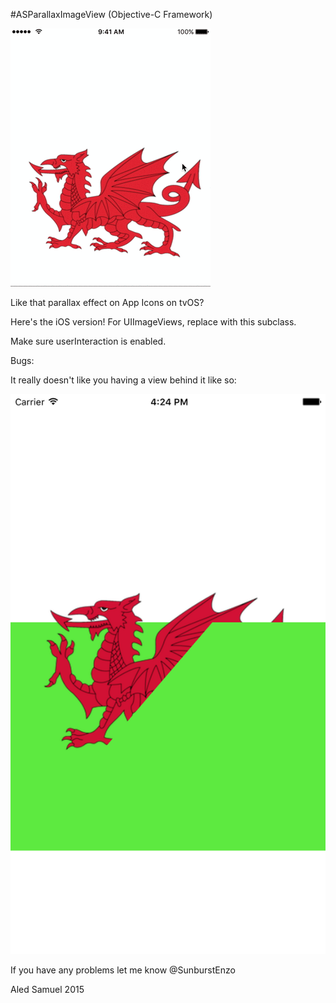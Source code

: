 #ASParallaxImageView (Objective-C Framework)

![Preview in the demo app](/ParallaxGif.gif)

Like that parallax effect on App Icons on tvOS?

Here's the iOS version! For UIImageViews, replace with this subclass.

Make sure userInteraction is enabled.



Bugs:

It really doesn't like you having a view behind it like so:

![Bug when in front of a UIView](/Bug01.png)


If you have any problems let me know @SunburstEnzo

Aled Samuel 2015